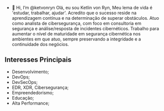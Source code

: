 - 👋 Hi, I’m @ketvonryn
Olá, eu sou Ketlin von Ryn, Meu lema de vida é 'estudar, trabalhar, ajudar'. Acredito que o sucesso reside na aprendizagem contínua e na determinação de superar obstáculos.
Atuo como analista de cibersegurança, com foco em consultoria em segurança e análise/resposta de incidentes cibernéticos.
Trabalho para aumentar o nível de maturidade em segurança cibernética nos ambientes em que atuo, sempre preservando a integridade e a continuidade dos negócios.

## Interesses Principais
- Desenvolvimento;
- DevOps;
- DevSecOps;
- EDR, XDR, Cibersegurança;
- Empreendedorismo;
- Educação;
- Alta Performance;
